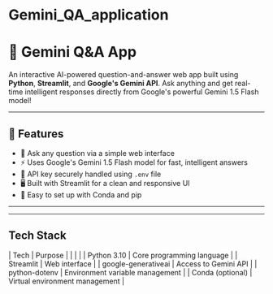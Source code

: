 # Gemini_QA_application
# 🤖 Gemini Q&A App

An interactive AI-powered question-and-answer web app built using **Python**, **Streamlit**, and **Google's Gemini API**. Ask anything and get real-time intelligent responses directly from Google's powerful Gemini 1.5 Flash model!

---

## 🌟 Features

- 💬 Ask any question via a simple web interface
- ⚡ Uses Google's Gemini 1.5 Flash model for fast, intelligent answers
- 🔐 API key securely handled using `.env` file
- 🖥 Built with Streamlit for a clean and responsive UI
- 🧩 Easy to set up with Conda and pip

---


---

## Tech Stack

| Tech                | Purpose                          |
|                     |                                  |
| Python 3.10         | Core programming language        |
| Streamlit           | Web interface                    |
| google-generativeai | Access to Gemini API             |
| python-dotenv       | Environment variable management  |
| Conda (optional)    | Virtual environment management   |


